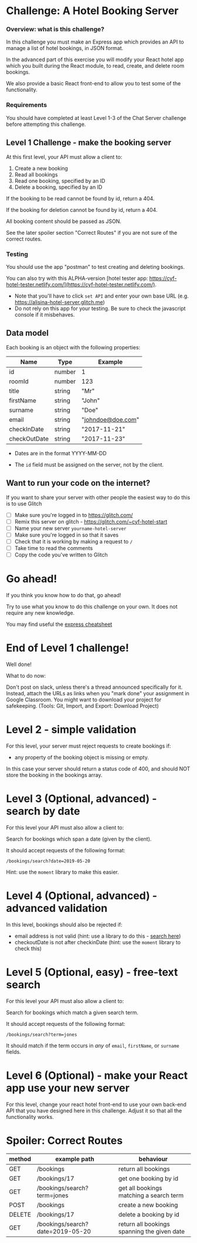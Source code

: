 # Challenge: A Hotel Booking Server

### Overview: what is this challenge?

In this challenge you must make an Express app which provides an API to manage a list of hotel bookings, in JSON format.

In the advanced part of this exercise you will modify your React hotel app which you built during the React module, to read, create, and delete room bookings.

We also provide a basic React front-end to allow you to test some of the functionality.

### Requirements

You should have completed at least Level 1-3 of the Chat Server challenge before attempting this challenge.

## Level 1 Challenge - make the booking server

At this first level, your API must allow a client to:
 
 
1. Create a new booking
1. Read all bookings
1. Read one booking, specified by an ID
1. Delete a booking, specified by an ID

If the booking to be read cannot be found by id, return a 404.

If the booking for deletion cannot be found by id, return a 404.

All booking content should be passed as JSON.

See the later spoiler section "Correct Routes" if you are not sure of the correct routes.

### Testing

You should use the app "postman" to test creating and deleting bookings.

You can also try with this ALPHA-version [hotel tester app: https://cyf-hotel-tester.netlify.com/](https://cyf-hotel-tester.netlify.com/).

- Note that you'll have to click `set API` and enter your own base URL (e.g. https://alisina-hotel-server.glitch.me)
- Do not rely on this app for your testing. Be sure to check the javascript console if it misbehaves.

## Data model

Each booking is an object with the following properties:

| Name         | Type   | Example           |
| ------------ | ------ | ----------------- |
| id           | number | 1                 |
| roomId       | number | 123               |
| title        | string | "Mr"              |
| firstName    | string | "John"            |
| surname      | string | "Doe"             |
| email        | string | "johndoe@doe.com" |
| checkInDate  | string | "2017-11-21"      |
| checkOutDate | string | "2017-11-23"      |

- Dates are in the format YYYY-MM-DD

- The `id` field must be assigned on the server, not by the client.

## Want to run your code on the internet?

If you want to share your server with other people the easiest way to do this is to use Glitch

- [ ] Make sure you're logged in to https://glitch.com/
- [ ] Remix this server on glitch - https://glitch.com/~cyf-hotel-start
- [ ] Name your new server `yourname-hotel-server`
- [ ] Make sure you're logged in so that it saves
- [ ] Check that it is working by making a request to `/`
- [ ] Take time to read the comments
- [ ] Copy the code you've written to Glitch

# Go ahead!

If you think you know how to do that, go ahead!

Try to use what you know to do this challenge on your own. It does not require any new knowledge.

You may find useful the [express cheatsheet](https://github.com/nbogie/express-notes/blob/master/express-cheatsheet.md)

# End of Level 1 challenge!

Well done!

What to do now:

Don't post on slack, unless there's a thread announced specifically for it.
Instead, attach the URLs as links when you "mark done" your assignment in Google Classroom.
You might want to download your project for safekeeping. (Tools: Git, Import, and Export: Download Project)

# Level 2 - simple validation

For this level, your server must reject requests to create bookings if:

- any property of the booking object is missing or empty.

In this case your server should return a status code of 400, and should NOT store the booking in the bookings array.

# Level 3 (Optional, advanced) - search by date

For this level your API must also allow a client to:

Search for bookings which span a date (given by the client).

It should accept requests of the following format:

`/bookings/search?date=2019-05-20`

Hint: use the `moment` library to make this easier.

# Level 4 (Optional, advanced) - advanced validation

In this level, bookings should also be rejected if:

- email address is not valid (hint: use a library to do this - [search here](https://www.npmjs.com/))
- checkoutDate is not after checkinDate (hint: use the `moment` library to check this)

# Level 5 (Optional, easy) - free-text search

For this level your API must also allow a client to:

Search for bookings which match a given search term.

It should accept requests of the following format:

`/bookings/search?term=jones`

It should match if the term occurs in _any_ of `email`, `firstName`, or `surname` fields.

# Level 6 (Optional) - make your React app use your new server

For this level, change your react hotel front-end to use your own back-end API that you have designed here in this challenge. Adjust it so that all the functionality works.

# Spoiler: Correct Routes

| method | example path                     | behaviour                                   |
| ------ | -------------------------------- | ------------------------------------------- |
| GET    | /bookings                        | return all bookings                         |
| GET    | /bookings/17                     | get one booking by id                       |
| GET    | /bookings/search?term=jones      | get all bookings matching a search term     |
| POST   | /bookings                        | create a new booking                        |
| DELETE | /bookings/17                     | delete a booking by id                      |
| GET    | /bookings/search?date=2019-05-20 | return all bookings spanning the given date |
